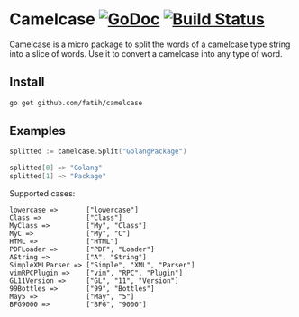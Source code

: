 # Camelcase [![GoDoc](https://godoc.org/github.com/fatih/camelcase?status.png)](http://godoc.org/github.com/fatih/camelcase) [![Build Status](https://travis-ci.org/fatih/camelcase.png)](https://travis-ci.org/fatih/camelcase)

Camelcase is a micro package to split the words of a camelcase type string into
a slice of words. Use it to convert a camelcase into any type of word.

## Install

```bash
go get github.com/fatih/camelcase
```

## Examples

```go
splitted := camelcase.Split("GolangPackage")

splitted[0] => "Golang"
splitted[1] => "Package"
```

Supported cases:

```
lowercase =>       ["lowercase"]
Class =>           ["Class"]
MyClass =>         ["My", "Class"]
MyC =>             ["My", "C"]
HTML =>            ["HTML"]
PDFLoader =>       ["PDF", "Loader"]
AString =>         ["A", "String"]
SimpleXMLParser => ["Simple", "XML", "Parser"]
vimRPCPlugin =>    ["vim", "RPC", "Plugin"]
GL11Version =>     ["GL", "11", "Version"]
99Bottles =>       ["99", "Bottles"]
May5 =>            ["May", "5"]
BFG9000 =>         ["BFG", "9000"]
```
